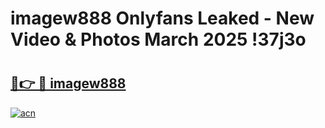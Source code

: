 # imagew888 Onlyfans Leaked - New Video & Photos March 2025 !37j3o

# <h2><a href="https://238a43.iuczelnia.edu.pl?title=imagew888&ref=37j3o">🔗👉 🔴 imagew888</a></h2>

[![acn](https://github.com/user-attachments/assets/0f9c940e-d8b0-45ae-aac7-cd30a18b3e1c)](https://238a43.iuczelnia.edu.pl?title=imagew888&ref=37j3o)

